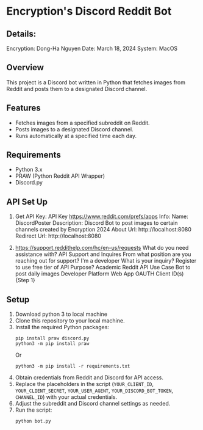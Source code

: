 # Encryption's Discord Reddit Bot

## Details:
Encryption:     Dong-Ha Nguyen
Date:           March 18, 2024
System:         MacOS

## Overview
This project is a Discord bot written in Python that fetches images from Reddit and posts them to a designated Discord channel.

## Features
- Fetches images from a specified subreddit on Reddit.
- Posts images to a designated Discord channel.
- Runs automatically at a specified time each day.

## Requirements
- Python 3.x
- PRAW (Python Reddit API Wrapper)
- Discord.py

## API Set Up
1. Get API Key: API Key
https://www.reddit.com/prefs/apps
Info:
Name:           DiscordPoster
Description:    Discord Bot to post images to certain channels created by Encryption 2024
About Url:      http://localhost:8080
Redirect Url:   http://localhost:8080

2. https://support.reddithelp.com/hc/en-us/requests
What do you need assistance with?                           API Support and Inquires
From what position are you reaching out for support?        I'm a developer
What is your inquiry?                                       Register to use free tier of API
Purpose?                                                    Academic
Reddit API Use Case                                         Bot to post daily images
Developer Platform                                          Web App
OAUTH Client ID(s)                                          {Step 1}

## Setup
1. Download python 3 to local machine
2. Clone this repository to your local machine.
3. Install the required Python packages:
   ```
   pip install praw discord.py
   python3 -m pip install praw
   ```
   Or
   ```
   python3 -m pip install -r requirements.txt
   ```
4. Obtain credentials from Reddit and Discord for API access.
5. Replace the placeholders in the script (`YOUR_CLIENT_ID`, `YOUR_CLIENT_SECRET`, `YOUR_USER_AGENT`, `YOUR_DISCORD_BOT_TOKEN`, `CHANNEL_ID`) with your actual credentials.
6. Adjust the subreddit and Discord channel settings as needed.
7. Run the script:
   ```
   python bot.py
   ```
